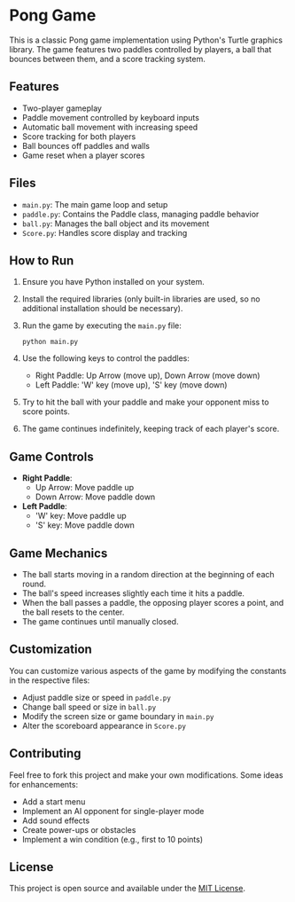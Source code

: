 # Pong Game

This is a classic Pong game implementation using Python's Turtle graphics library. The game features two paddles controlled by players, a ball that bounces between them, and a score tracking system.

## Features

- Two-player gameplay
- Paddle movement controlled by keyboard inputs
- Automatic ball movement with increasing speed
- Score tracking for both players
- Ball bounces off paddles and walls
- Game reset when a player scores

## Files

- `main.py`: The main game loop and setup
- `paddle.py`: Contains the Paddle class, managing paddle behavior
- `ball.py`: Manages the ball object and its movement
- `Score.py`: Handles score display and tracking

## How to Run

1. Ensure you have Python installed on your system.
2. Install the required libraries (only built-in libraries are used, so no additional installation should be necessary).
3. Run the game by executing the `main.py` file:

   ```
   python main.py
   ```

4. Use the following keys to control the paddles:
   - Right Paddle: Up Arrow (move up), Down Arrow (move down)
   - Left Paddle: 'W' key (move up), 'S' key (move down)

5. Try to hit the ball with your paddle and make your opponent miss to score points.
6. The game continues indefinitely, keeping track of each player's score.

## Game Controls

- **Right Paddle**:
  - Up Arrow: Move paddle up
  - Down Arrow: Move paddle down
- **Left Paddle**:
  - 'W' key: Move paddle up
  - 'S' key: Move paddle down

## Game Mechanics

- The ball starts moving in a random direction at the beginning of each round.
- The ball's speed increases slightly each time it hits a paddle.
- When the ball passes a paddle, the opposing player scores a point, and the ball resets to the center.
- The game continues until manually closed.

## Customization

You can customize various aspects of the game by modifying the constants in the respective files:

- Adjust paddle size or speed in `paddle.py`
- Change ball speed or size in `ball.py`
- Modify the screen size or game boundary in `main.py`
- Alter the scoreboard appearance in `Score.py`

## Contributing

Feel free to fork this project and make your own modifications. Some ideas for enhancements:
- Add a start menu
- Implement an AI opponent for single-player mode
- Add sound effects
- Create power-ups or obstacles
- Implement a win condition (e.g., first to 10 points)

## License

This project is open source and available under the [MIT License](https://opensource.org/licenses/MIT).
